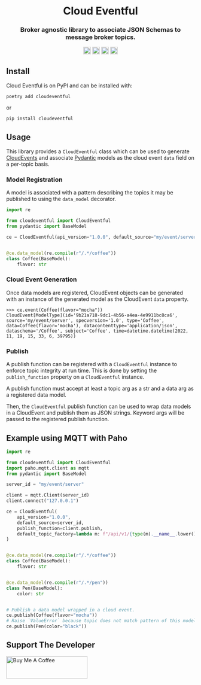 <!--suppress HtmlDeprecatedAttribute -->
<div align=center>
  <h1>Cloud Eventful</h1>
  <h3>Broker agnostic library to associate JSON Schemas to message broker topics.</h3>
  <img src="https://img.shields.io/badge/License-MIT-blue.svg"
   height="20"
   alt="License: MIT">
  <img src="https://img.shields.io/badge/code%20style-black-000000.svg"
   height="20"
   alt="Code style: black">
  <img src="https://img.shields.io/pypi/v/cloudeventful.svg"
   height="20"
   alt="PyPI version">
  <img src="https://img.shields.io/badge/coverage-100%25-success"
   height="20"
   alt="Code Coverage">
</div>

## Install

Cloud Eventful is on PyPI and can be installed with:

```shell
poetry add cloudeventful
```

or

```shell
pip install cloudeventful
```

## Usage

This library provides a `CloudEventful` class which can be used to generate
[CloudEvents](https://cloudevents.io/) and associate
[Pydantic](https://pydantic-docs.helpmanual.io/) models as the cloud event `data` field
on a per-topic basis.

### Model Registration

A model is associated with a pattern describing the topics it may be published to using
the `data_model` decorator.

```python
import re

from cloudeventful import CloudEventful
from pydantic import BaseModel

ce = CloudEventful(api_version="1.0.0", default_source="my/event/server")


@ce.data_model(re.compile(r"/.*/coffee"))
class Coffee(BaseModel):
    flavor: str
```

### Cloud Event Generation

Once data models are registered, CloudEvent objects can be generated with an instance of
the generated model as the CloudEvent `data` property.

```pycon
>>> ce.event(Coffee(flavor="mocha"))
CloudEvent[ModelType](id='9b21a718-9dc1-4b56-a4ea-4e9911bc8ca6', source='my/event/server', specversion='1.0', type='Coffee', data=Coffee(flavor='mocha'), datacontenttype='application/json', dataschema='/Coffee', subject='Coffee', time=datetime.datetime(2022, 11, 19, 15, 33, 6, 39795))
```

### Publish

A publish function can be registered with a `CloudEventful` instance to enforce topic
integrity at run time. This is done by setting the `publish_function` property on a
`CloudEventful` instance.

A publish function must accept at least a topic arg as a str and a data arg as a
registered data model.

Then, the `CloudEventful` publish function can be used to wrap data models in a
CloudEvent and publish them as JSON strings. Keyword args will be passed to the
registered publish function.

## Example using MQTT with Paho

```python
import re

from cloudeventful import CloudEventful
import paho.mqtt.client as mqtt
from pydantic import BaseModel

server_id = "my/event/server"

client = mqtt.Client(server_id)
client.connect("127.0.0.1")

ce = CloudEventful(
    api_version="1.0.0",
    default_source=server_id,
    publish_function=client.publish,
    default_topic_factory=lambda m: f"/api/v1/{type(m).__name__.lower()}"
)


@ce.data_model(re.compile(r"/.*/coffee"))
class Coffee(BaseModel):
    flavor: str


@ce.data_model(re.compile(r"/.*/pen"))
class Pen(BaseModel):
    color: str


# Publish a data model wrapped in a cloud event.
ce.publish(Coffee(flavor="mocha"))
# Raise `ValueError` because topic does not match pattern of this model.
ce.publish(Pen(color="black"))
```

## Support The Developer

<a href="https://www.buymeacoffee.com/mburkard" target="_blank">
  <img src="https://cdn.buymeacoffee.com/buttons/v2/default-blue.png"
       width="217"
       height="60"
       alt="Buy Me A Coffee">
</a>
